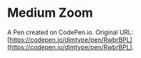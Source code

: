 # Medium Zoom

A Pen created on CodePen.io. Original URL: [https://codepen.io/djmtype/pen/RwbrBPL](https://codepen.io/djmtype/pen/RwbrBPL).

